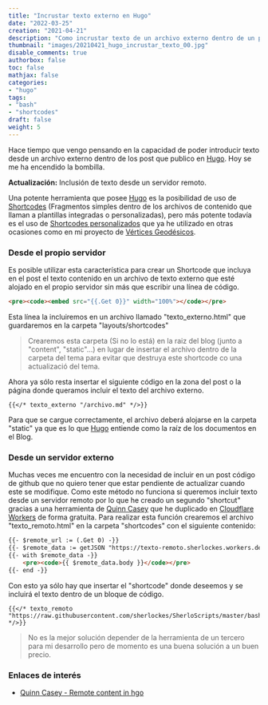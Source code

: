 ```yaml
---
title: "Incrustar texto externo en Hugo"
date: "2022-03-25"
creation: "2021-04-21"
description: "Como incrustar texto de un archivo externo dentro de un post en Hugo"
thumbnail: "images/20210421_hugo_incrustar_texto_00.jpg"
disable_comments: true
authorbox: false
toc: false
mathjax: false
categories:
- "hugo"
tags:
- "bash"
- "shortcodes"
draft: false
weight: 5
---
```

Hace tiempo que vengo pensando en la capacidad de poder introducir texto desde un archivo externo dentro de los post que publico en [Hugo]. Hoy se me ha encendido la bombilla.

**Actualización:** Inclusión de texto desde un servidor remoto.
<!--more-->

Una potente herramienta que posee [Hugo] es la posibilidad de uso de [Shortcodes] (Fragmentos simples dentro de los archivos de contenido que llaman a plantillas integradas o personalizadas), pero más potente todavía es el uso de [Shortcodes personalizados] que ya he utilizado en otras ocasiones como en mi proyecto de [Vértices Geodésicos].

### Desde el propio servidor
Es posible utilizar esta característica para crear un Shortcode que incluya en el post el texto contenido en un archivo de texto externo que esté alojado en el propio servidor sin más que escribir una línea de código.

``` html
<pre><code><embed src="{{.Get 0}}" width="100%"></code></pre>
```

Esta línea la incluiremos en un archivo llamado "texto_externo.html" que guardaremos en la carpeta "layouts/shortcodes"

>Crearemos esta carpeta (Si no lo está) en la raiz del blog (junto a "content", "static"...) en lugar de insertar el archivo dentro de la carpeta del tema para evitar que destruya este shortcode co una actualizació del tema.

Ahora ya sólo resta insertar el siguiente código en la zona del post o la página donde queramos incluir el texto del archivo externo.

```
{{</* texto_externo "/archivo.md" */>}}
```

Para que se cargue correctamente, el archivo deberá alojarse en la carpeta "static" ya que es lo que [Hugo] entiende como la raíz de los documentos en el Blog.

### Desde un servidor externo
Muchas veces me encuentro con la necesidad de incluir en un post código de github que no quiero tener que estar pendiente de actualizar cuando este se modifique. Como este método no funciona si queremos incluir texto desde un servidor remoto por lo que he creado un segundo "shortcut" gracias a una herramienta de [Quinn Casey] que he duplicado en [Cloudflare Workers] de forma gratuita. Para realizar esta función crearemos el archivo "texto_remoto.html" en la carpeta "shortcodes" con el siguiente contenido:

``` html
{{- $remote_url := (.Get 0) -}}
{{- $remote_data := getJSON "https://texto-remoto.sherlockes.workers.dev/fetch?url=" $remote_url -}}
{{- with $remote_data -}}
    <pre><code>{{ $remote_data.body }}</code></pre>
{{- end -}}

```

Con esto ya sólo hay que insertar el "shortcode" donde deseemos y se incluirá el texto dentro de un bloque de código.

```
{{</* texto_remoto "https://raw.githubusercontent.com/sherlockes/SherloScripts/master/bash/twitch2podcast.sh" */>}}
```

> No es la mejor solución depender de la herramienta de un tercero para mi desarrollo pero de momento es una buena solución a un buen precio.

### Enlaces de interés
- [Quinn Casey - Remote content in hgo](https://quinncasey.com/tools/hugo-remote-content-from-url/)

[Cloudflare Workers]: https://workers.cloudflare.com
[Hugo]: https://gohugo.io
[Quinn Casey]: https://quinncasey.com/tools/hugo-remote-content-from-url/
[Shortcodes]: https://gohugo.io/content-management/shortcodes/
[Shortcodes personalizados]: https://gohugo.io/templates/shortcode-templates/
[Vértices Geodésicos]: https://sherblog.pro/mis-v%C3%A9rtices-geod%C3%A9sicos-en-hugo/

[image-01]: /images/20210421_hugo_incrustar_texto_01.jpg
